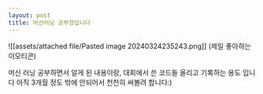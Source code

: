 ```yaml
---
layout: post
title: 머신러닝 공부장입니다
---
```

![[assets/attached file/Pasted image 20240324235243.png]]
(제일 좋아하는 이모티콘)

머신 러닝 공부하면서 알게 된 내용이랑, 대회에서 쓴 코드들 올리고 기록하는 용도 입니다
아직 3개월 정도 밖에 안되어서 천천히 써볼려 합니다:)

